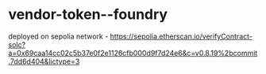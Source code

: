 # vendor-token--foundry

deployed on sepolia network - https://sepolia.etherscan.io/verifyContract-solc?a=0x69caa14cc02c5b37e0f2e1126cfb000d9f7d24e6&c=v0.8.19%2bcommit.7dd6d404&lictype=3
